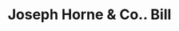 ---
doi: 10.7916/D86411X5
date_other: '1890'
date_other_textual: 1890-1899
form: printed ephemera
genre:
- Invoices
name:
- Joseph Horne & Co.
object_in_context_url: https://biggert.cul.columbia.edu/items/view/ave_biggert_01707
subject_hierarchical_geographic:
- Pittsburgh, Pennsylvania, United States
subject_name:
- Joseph Horne & Co.
title: Joseph Horne & Co.. Bill
sort_title: Joseph Horne & Co.. Bill
call_number: ave_biggert_01707
coordinates:
- 40.439722222222215,-79.97638888888889
pid: ave_biggert_01707
identifiers: ave_biggert_01707
thumbnail: https://derivativo-1.library.columbia.edu/iiif/2/ldpd:490727/full/!256,256/0/native.jpg
permalink: "/items/ave_biggert_01707/"
layout: iiif-image-page
---